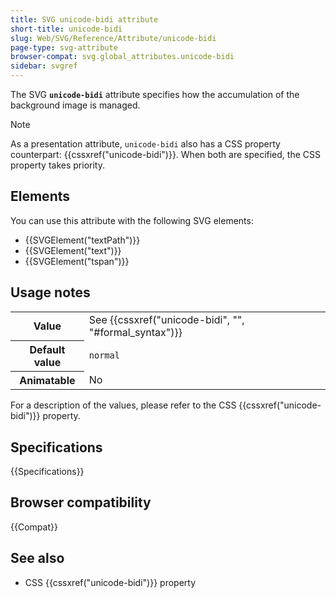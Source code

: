 ```yaml
---
title: SVG unicode-bidi attribute
short-title: unicode-bidi
slug: Web/SVG/Reference/Attribute/unicode-bidi
page-type: svg-attribute
browser-compat: svg.global_attributes.unicode-bidi
sidebar: svgref
---
```


The SVG **`unicode-bidi`** attribute specifies how the accumulation of the background image is managed.

> [!NOTE]
> As a presentation attribute, `unicode-bidi` also has a CSS property counterpart: {{cssxref("unicode-bidi")}}. When both are specified, the CSS property takes priority.

## Elements

You can use this attribute with the following SVG elements:

- {{SVGElement("textPath")}}
- {{SVGElement("text")}}
- {{SVGElement("tspan")}}

## Usage notes

<table class="properties">
  <tbody>
    <tr>
      <th scope="row">Value</th>
      <td>See {{cssxref("unicode-bidi", "", "#formal_syntax")}}</td>
    </tr>
    <tr>
      <th scope="row">Default value</th>
      <td><code>normal</code></td>
    </tr>
    <tr>
      <th scope="row">Animatable</th>
      <td>No</td>
    </tr>
  </tbody>
</table>

For a description of the values, please refer to the CSS {{cssxref("unicode-bidi")}} property.

## Specifications

{{Specifications}}

## Browser compatibility

{{Compat}}

## See also

- CSS {{cssxref("unicode-bidi")}} property
